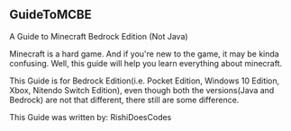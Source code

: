 ## GuideToMCBE
A Guide to Minecraft Bedrock Edition (Not Java)

Minecraft is a hard game. And if you're new to the game, it may be kinda confusing. Well, this guide will help you learn everything about minecraft.

This Guide is for Bedrock Edition(i.e. Pocket Edition, Windows 10 Edition, Xbox, Nitendo Switch Edition), even though both the versions(Java and Bedrock) are not that different, there still are some difference.

This Guide was written by: RishiDoesCodes
